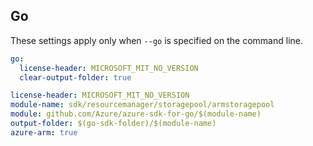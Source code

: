 ## Go

These settings apply only when `--go` is specified on the command line.

```yaml $(go) && !$(track2)
go:
  license-header: MICROSOFT_MIT_NO_VERSION
  clear-output-folder: true
```

``` yaml $(go) && $(track2)
license-header: MICROSOFT_MIT_NO_VERSION
module-name: sdk/resourcemanager/storagepool/armstoragepool
module: github.com/Azure/azure-sdk-for-go/$(module-name)
output-folder: $(go-sdk-folder)/$(module-name)
azure-arm: true
```
